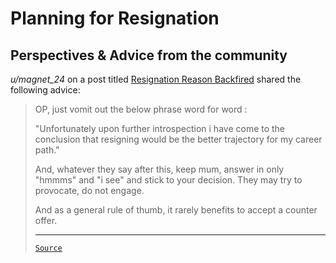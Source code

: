 # Planning for Resignation

## Perspectives & Advice from the community

_u/magnet_24_ on a post titled [Resignation Reason Backfired](https://www.reddit.com/r/developersIndia/comments/15gwfph/resignation_reason_backfired/) shared the following advice:

<blockquote>

OP, just vomit out the below phrase word for word :

"Unfortunately upon further introspection i have come to the conclusion that resigning would be the better trajectory for my career path."

And, whatever they say after this, keep mum, answer in only "hmmms" and "i see" and stick to your decision. They may try to provocate, do not engage.

And as a general rule of thumb, it rarely benefits to accept a counter offer.

---

[`Source`](https://www.reddit.com/r/developersIndia/comments/15gwfph/comment/jul7so8/?utm_source=share&utm_medium=web3x&utm_name=web3xcss&utm_term=1&utm_content=share_button)

</blockquote>